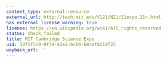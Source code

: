 ```yaml
---
content_type: external-resource
external_url: http://tech.mit.edu/V121/N21/21expo.21n.html
has_external_license_warning: true
license: https://en.wikipedia.org/wiki/All_rights_reserved
status: check_failed
title: MIT Cambridge Science Expo
uid: 50f5f5c0-0f79-42e2-bcb4-68cef8214f23
wayback_url: ''
---
```

